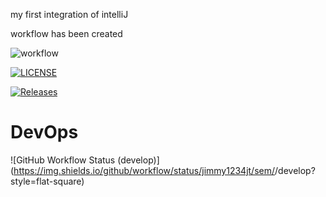 my first integration of intelliJ

workflow has been created

![workflow](https://github.com/jimmy1234jt/sem/actions/workflows/blank.yml/badge.svg)

[![LICENSE](https://img.shields.io/github/license/jimmy1234jt/devops.svg?style=flat-square)](https://github.com/jimmy1234jt/devops/blob/master/LICENSE)

[![Releases](https://img.shields.io/github/release/jimmy1234jt/devops/all.svg?style=flat-square)](https://github.com/jimmy1234jt/devops/releases)

# DevOps
![GitHub Workflow Status (develop)](https://img.shields.io/github/workflow/status/jimmy1234jt/sem/<action name taken from blank.yml>/develop?style=flat-square)